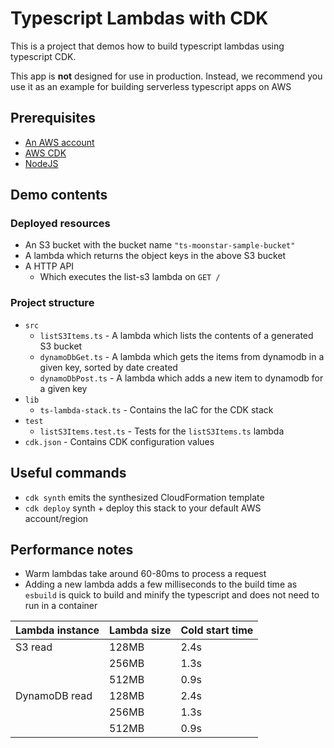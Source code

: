 # Typescript Lambdas with CDK

This is a project that demos how to build typescript lambdas using typescript CDK.

This app is **not** designed for use in production. Instead, we recommend you use it as an example for building serverless typescript apps on AWS

## Prerequisites

- [An AWS account](https://aws.amazon.com/getting-started/)
- [AWS CDK](https://docs.aws.amazon.com/cdk/v2/guide/home.html)
- [NodeJS](https://nodejs.org)

## Demo contents

### Deployed resources

- An S3 bucket with the bucket name `"ts-moonstar-sample-bucket"`
- A lambda which returns the object keys in the above S3 bucket
- A HTTP API
  - Which executes the list-s3 lambda on `GET /`

### Project structure

- `src`
  - `listS3Items.ts` - A lambda which lists the contents of a generated S3 bucket
  - `dynamoDbGet.ts` - A lambda which gets the items from dynamodb in a given key, sorted by date created
  - `dynamoDbPost.ts` - A lambda which adds a new item to dynamodb for a given key
- `lib`
  - `ts-lambda-stack.ts` - Contains the IaC for the CDK stack
- `test`
  - `listS3Items.test.ts` - Tests for the `listS3Items.ts` lambda
- `cdk.json` - Contains CDK configuration values

## Useful commands

- `cdk synth`        emits the synthesized CloudFormation template
- `cdk deploy`       synth + deploy this stack to your default AWS account/region

## Performance notes

- Warm lambdas take around 60-80ms to process a request
- Adding a new lambda adds a few milliseconds to the build time as `esbuild` is quick to build and minify the typescript and does not need to run in a container

|Lambda instance|Lambda size|Cold start time|
|--|--|--|
|S3 read|128MB|2.4s|
||256MB|1.3s|
||512MB|0.9s|
|DynamoDB read|128MB|2.4s|
||256MB|1.3s|
||512MB|0.9s|
